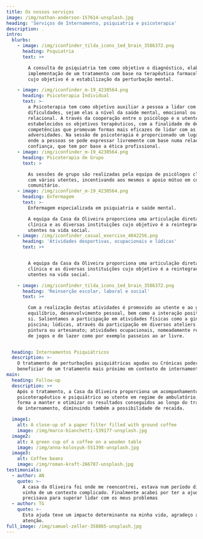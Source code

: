 ```yaml
---
title: Os nossos serviços
image: /img/nathan-anderson-157614-unsplash.jpg
heading: 'Serviços de Internamento, psiquiatria e psicoterapia'
description: .
intro:
  blurbs:
    - image: /img/iconfinder_tilda_icons_1ed_brain_3586372.png
      heading: Psquiatria
      text: >+

        A consulta de psiquiatria tem como objetivo o diagnóstico, elaboração e
        implementação de um tratamento com base na terapêutica farmacológica
        cujo objetivo é a estabilização da perturbação mental.

    - image: /img/iconfinder_m-19_4230564.png
      heading: Psicoterapia Individual
      text: >-
        a Psicoterapia tem como objetivo auxiliar a pessoa a lidar com as suas
        dificuldades, sejam elas a nível da saúde mental, emocional ou
        relacional. A través da cooperação entre o psicólogo e o utente são
        estabelecidos os objetivos terapêuticos, com a finalidade de desenvolver
        competências que promovam formas mais eficazes de lidar com as
        adversidades. Na sessão de psicoterapia é proporcionado um lugar seguro,
        onde a pessoas se pode expressar livremente com base numa relação de
        confiança, que tem por base a ética profissional.
    - image: /img/iconfinder_m-19_4230564.png
      heading: Psicoterapia de Grupo
      text: >

        As sessões de grupo são realizadas pela equipa de psicólogos clínicos,
        com vários utentes, incentivando aos mesmos o apoio mútuo em contexto
        comunitário.
    - image: /img/iconfinder_m-19_4230564.png
      heading: Enfermagem
      text: >-
        Enfermagem especializada em psiquiatria e saúde mental.

        A equipa da Casa da Oliveira proporciona uma articulação direta entre a
        clínica e as diversas instituições cujo objetivo é a reintegração dos
        utentes na vida social. 
    - image: /img/iconfinder_casual_exercise_4042256.png
      heading: 'Atividades desportivas, ocupacionais e lúdicas'
      text: >+


        A equipa da Casa da Oliveira proporciona uma articulação direta entre a
        clínica e as diversas instituições cujo objetivo é a reintegração dos
        utentes na vida social.

    - image: /img/iconfinder_tilda_icons_1ed_brain_3586372.png
      heading: 'Reinserção escolar, laboral e social'
      text: >+

        Com a realização destas atividades é promovido ao utente e ao grupo o
        equilíbrio, desenvolvimento pessoal, bem como a interação positiva entre
        si. Salientamos a participação em atividades físicas como a ginástica e
        piscina; lúdicas, através da participação em diversos ateliers como
        pintura ou artesanato; atividades ocupacionais, nomeadamente realização
        de jogos e de lazer como por exemplo passeios ao ar livre.


  heading: Internamentos Psiquiátricos
  description: >-
    O tratamento de perturbações psiquiátricas agudas ou Crónicas poderá
    beneficiar de um tratamento mais próximo em contexto de internamento. 
main:
  heading: Follow-up
  description: >+
    Após o tratamento, a Casa da Oliveira proporciona um acompanhamento
    psicoterapêutico e psiquiátrico ao utente em regime de ambulatório, por
    forma a manter e otimizar os resultados conseguidos ao longo do tratamento
    de internamento, diminuindo também a possibilidade de recaída.

  image1:
    alt: A close-up of a paper filter filled with ground coffee
    image: /img/marco-bianchetti-539177-unsplash.jpg
  image2:
    alt: A green cup of a coffee on a wooden table
    image: /img/anna-kolosyuk-551398-unsplash.jpg
  image3:
    alt: Coffee beans
    image: /img/roman-kraft-266787-unsplash.jpg
testimonials:
  - author: AN
    quote: >-
      A casa da Oliveira foi onde me reencontrei, estava num período difícil e
      vinha de um contexto complicado. Finalmente acabei por ter a ajuda que
      precisava para superar lidar com os meus problemas
  - author: TG
    quote: >-
      Esta ajuda teve um impacto determinante na minha vida, agradeço a todos a
      atenção.
full_image: /img/samuel-zeller-358865-unsplash.jpg
---
```


